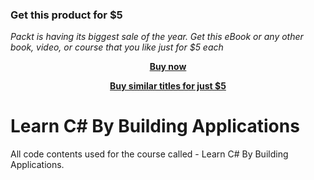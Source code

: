 
### Get this product for $5

<i>Packt is having its biggest sale of the year. Get this eBook or any other book, video, or course that you like just for $5 each</i>


<b><p align='center'>[Buy now](https://packt.link/9781800562721)</p></b>


<b><p align='center'>[Buy similar titles for just $5](https://subscription.packtpub.com/search)</p></b>


# Learn C# By Building Applications

All code contents used for the course called - Learn C# By Building Applications.
